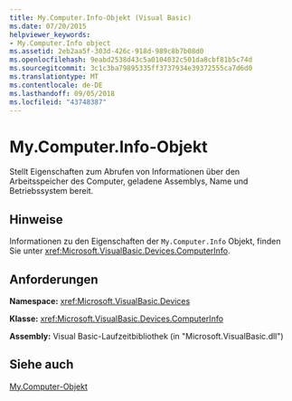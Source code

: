 ```yaml
---
title: My.Computer.Info-Objekt (Visual Basic)
ms.date: 07/20/2015
helpviewer_keywords:
- My.Computer.Info object
ms.assetid: 2eb2aa5f-303d-426c-918d-989c8b7b08d0
ms.openlocfilehash: 9eabd2538d43c5a0104032c501da8cbf81b5c74d
ms.sourcegitcommit: 3c1c3ba79895335ff3737934e39372555ca7d6d0
ms.translationtype: MT
ms.contentlocale: de-DE
ms.lasthandoff: 09/05/2018
ms.locfileid: "43748387"
---
```

# <a name="mycomputerinfo-object"></a>My.Computer.Info-Objekt
Stellt Eigenschaften zum Abrufen von Informationen über den Arbeitsspeicher des Computer, geladene Assemblys, Name und Betriebssystem bereit.  
  
## <a name="remarks"></a>Hinweise  
 Informationen zu den Eigenschaften der `My.Computer.Info` Objekt, finden Sie unter <xref:Microsoft.VisualBasic.Devices.ComputerInfo>.  
  
## <a name="requirements"></a>Anforderungen  
 **Namespace:** <xref:Microsoft.VisualBasic.Devices>  
  
 **Klasse:** <xref:Microsoft.VisualBasic.Devices.ComputerInfo>  
  
 **Assembly:** Visual Basic-Laufzeitbibliothek (in "Microsoft.VisualBasic.dll")  
  
## <a name="see-also"></a>Siehe auch  
 [My.Computer-Objekt](../../../visual-basic/language-reference/objects/my-computer-object.md)
